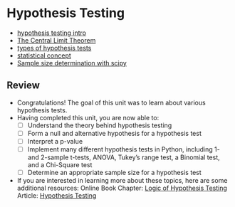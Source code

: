 # Hypothesis Testing
- [hypothesis testing intro](hypothesis-testing-intro)
- [The Central Limit Theorem](The-Central-Limit-Theorem)
- [types of hypothesis tests](types-of-hypothesis-tests)
- [statistical concept](statistical-concept) 
- [Sample size determination with scipy](Sample-size-determination-with-scipy)

## Review
- Congratulations! The goal of this unit was to learn about various hypothesis tests.
- Having completed this unit, you are now able to:
    - [ ] Understand the theory behind hypothesis testing
    - [ ] Form a null and alternative hypothesis for a hypothesis test
    - [ ] Interpret a p-value
    - [ ] Implement many different hypothesis tests in Python, including 1- and 2-sample t-tests, ANOVA, Tukey’s range test, a Binomial test, and a Chi-Square test
    - [ ] Determine an appropriate sample size for a hypothesis test
- If you are interested in learning more about these topics, here are some additional resources:
    Online Book Chapter: [Logic of Hypothesis Testing](http://onlinestatbook.com/2/logic_of_hypothesis_testing/logic_hypothesis.html)
    Article: [Hypothesis Testing](https://www.statisticshowto.com/probability-and-statistics/hypothesis-testing/)
